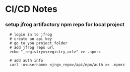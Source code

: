 
# CI/CD Notes

### setup jfrog artifactory npm repo for local project
      # login in to jfrog
      # create an api key
      # go to you project folder
      # add jfrog repo url
      echo "_registry=<registry_url>" >> .npmrc
      
      # add auth info
      curl -u<username> <jrgo_repo>/api/npm/auth >> .npmrc
      
      
